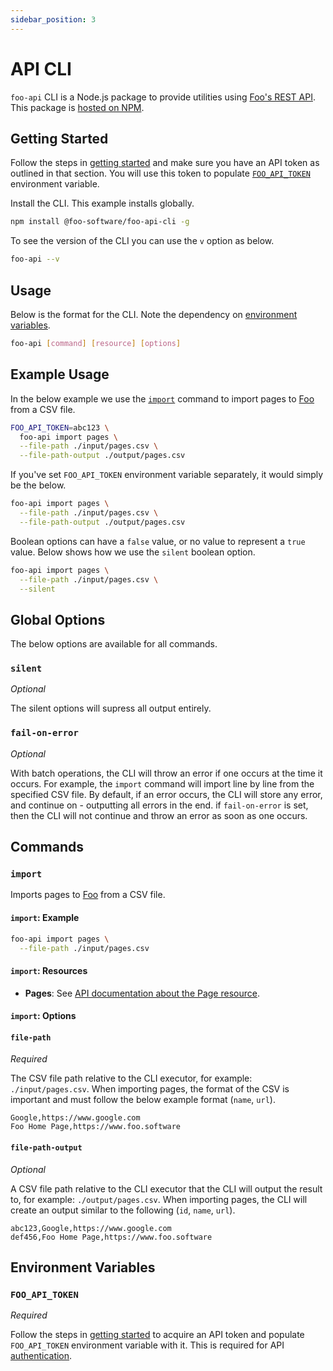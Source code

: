 ```yaml
---
sidebar_position: 3
---
```


# API CLI

`foo-api` CLI is a Node.js package to provide utilities using [Foo's REST API](/docs/api/endpoints). This package is [hosted on NPM](https://www.npmjs.com/package/@foo-software/foo-api-cli).

## Getting Started

Follow the steps in [getting started](/docs/getting-started) and make sure you have an API token as outlined in that section. You will use this token to populate [`FOO_API_TOKEN`](#foo_api_token) environment variable.

Install the CLI. This example installs globally.

```bash
npm install @foo-software/foo-api-cli -g
```

To see the version of the CLI you can use the `v` option as below.

```bash
foo-api --v
```

## Usage

Below is the format for the CLI. Note the dependency on [environment variables](#environment-variables).

```bash
foo-api [command] [resource] [options]
```

## Example Usage

In the below example we use the [`import`](#import) command to import pages to [Foo](https://www.foo.software) from a CSV file.

```bash
FOO_API_TOKEN=abc123 \
  foo-api import pages \
  --file-path ./input/pages.csv \
  --file-path-output ./output/pages.csv
```

If you've set `FOO_API_TOKEN` environment variable separately, it would simply be the below.

```bash
foo-api import pages \
  --file-path ./input/pages.csv \
  --file-path-output ./output/pages.csv
```

Boolean options can have a `false` value, or no value to represent a `true` value. Below shows how we use the `silent` boolean option.

```bash
foo-api import pages \
  --file-path ./input/pages.csv \
  --silent
```

## Global Options

The below options are available for all commands.

### `silent`

*Optional*

The silent options will supress all output entirely.

### `fail-on-error`

*Optional*

With batch operations, the CLI will throw an error if one occurs at the time it occurs. For example, the `import` command will import line by line from the specified CSV file. By default, if an error occurs, the CLI will store any error, and continue on - outputting all errors in the end. if `fail-on-error` is set, then the CLI will not continue and throw an error as soon as one occurs.

## Commands

### `import`

Imports pages to [Foo](https://www.foo.software) from a CSV file.

#### `import`: Example

```bash
foo-api import pages \
  --file-path ./input/pages.csv
```

#### `import`: Resources

- **Pages**: See [API documentation about the Page resource](/docs/api/resources#page).

#### `import`: Options

#### `file-path`

*Required*

The CSV file path relative to the CLI executor, for example: `./input/pages.csv`. When importing pages, the format of the CSV is important and must follow the below example format (`name`, `url`).

```title="./input/pages.csv"
Google,https://www.google.com
Foo Home Page,https://www.foo.software
```

#### `file-path-output`

*Optional*

A CSV file path relative to the CLI executor that the CLI will output the result to, for example: `./output/pages.csv`. When importing pages, the CLI will create an output similar to the following (`id`, `name`, `url`).

```title="./output/pages.csv"
abc123,Google,https://www.google.com
def456,Foo Home Page,https://www.foo.software
```

## Environment Variables

### `FOO_API_TOKEN`

*Required*

Follow the steps in [getting started](/docs/getting-started) to acquire an API token and populate `FOO_API_TOKEN` environment variable with it. This is required for API [authentication](/docs/api/authentication).
